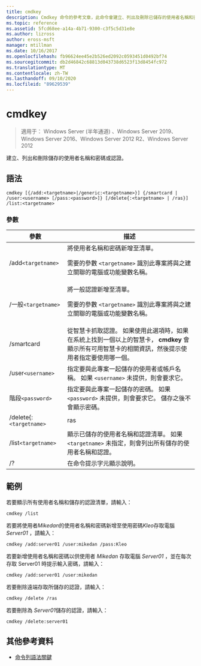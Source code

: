 ```yaml
---
title: cmdkey
description: Cmdkey 命令的參考文章，此命令會建立、列出及刪除已儲存的使用者名稱和密碼或認證。
ms.topic: reference
ms.assetid: 5fcd68ee-a14a-4b71-9300-c3f5c5d31e8e
ms.author: lizross
author: eross-msft
manager: mtillman
ms.date: 10/16/2017
ms.openlocfilehash: fb96624ee45e2b526ed2092c0593451d0492bf74
ms.sourcegitcommit: db2d46842c68813d043738d6523f13d8454fc972
ms.translationtype: MT
ms.contentlocale: zh-TW
ms.lasthandoff: 09/10/2020
ms.locfileid: "89629539"
---
```

# <a name="cmdkey"></a>cmdkey

> 適用于： Windows Server (半年通道) 、Windows Server 2019、Windows Server 2016、Windows Server 2012 R2、Windows Server 2012

建立、列出和刪除儲存的使用者名稱和密碼或認證。

## <a name="syntax"></a>語法

```
cmdkey [{/add:<targetname>|/generic:<targetname>}] {/smartcard | /user:<username> [/pass:<password>]} [/delete{:<targetname> | /ras}] /list:<targetname>
```

### <a name="parameters"></a>參數

| 參數 | 描述 |
| ---------- | ----------- |
| /add`<targetname>` | 將使用者名稱和密碼新增至清單。<p>需要的參數 `<targetname>` 識別此專案將與之建立關聯的電腦或功能變數名稱。 |
| /一般`<targetname>` | 將一般認證新增至清單。<p>需要的參數 `<targetname>` 識別此專案將與之建立關聯的電腦或功能變數名稱。 |
| /smartcard | 從智慧卡抓取認證。 如果使用此選項時，如果在系統上找到一個以上的智慧卡， **cmdkey** 會顯示所有可用智慧卡的相關資訊，然後提示使用者指定要使用哪一個。 |
| /user`<username>` | 指定要與此專案一起儲存的使用者或帳戶名稱。 如果 `<username>` 未提供，則會要求它。 |
|階段`<password>` | 指定要與此專案一起儲存的密碼。 如果 `<password>` 未提供，則會要求它。 儲存之後不會顯示密碼。 |
| /delete{:`<targetname>` | ras | 從清單中刪除使用者名稱和密碼。 如果 `<targetname>` 指定了，就會刪除該專案。 如果 `/ras` 指定了，就會刪除儲存的遠端存取專案。 |
| /list`<targetname>` | 顯示已儲存的使用者名稱和認證清單。 如果 `<targetname>` 未指定，則會列出所有儲存的使用者名稱和認證。 |
| /? | 在命令提示字元顯示說明。 |

## <a name="examples"></a>範例

若要顯示所有使用者名稱和儲存的認證清單，請輸入：

```
cmdkey /list
```

若要將使用者*Mikedan*的使用者名稱和密碼新增至使用密碼*Kleo*存取電腦*Server01* ，請輸入：

```
cmdkey /add:server01 /user:mikedan /pass:Kleo
```

若要新增使用者名稱和密碼以供使用者 *Mikedan* 存取電腦 *Server01* ，並在每次存取 Server01 時提示輸入密碼，請輸入：

```
cmdkey /add:server01 /user:mikedan
```

若要刪除遠端存取所儲存的認證，請輸入：

```
cmdkey /delete /ras
```

若要刪除為 *Server01*儲存的認證，請輸入：

```
cmdkey /delete:server01
```

## <a name="additional-references"></a>其他參考資料

- [命令列語法關鍵](command-line-syntax-key.md)
